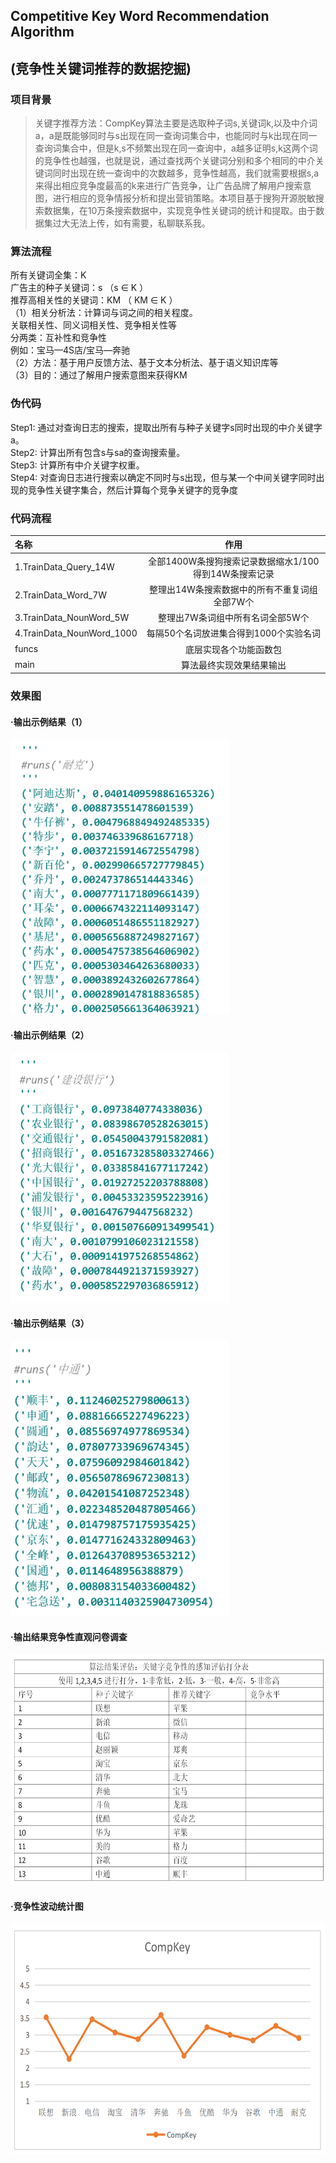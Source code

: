 ## Competitive Key Word Recommendation Algorithm 
## (竞争性关键词推荐的数据挖掘)

### 项目背景
>  关键字推荐方法：CompKey算法主要是选取种子词s,关键词k,以及中介词a，a是既能够同时与s出现在同一查询词集合中，也能同时与k出现在同一查询词集合中，但是k,s不频繁出现在同一查询中，a越多证明s,k这两个词的竞争性也越强，也就是说，通过查找两个关键词分别和多个相同的中介关键词同时出现在统一查询中的次数越多，竞争性越高，我们就需要根据s,a来得出相应竞争度最高的k来进行广告竞争，让广告品牌了解用户搜索意图，进行相应的竞争情报分析和提出营销策略。本项目基于搜狗开源脱敏搜索数据集，在10万条搜索数据中，实现竞争性关键词的统计和提取。由于数据集过大无法上传，如有需要，私聊联系我。

### 算法流程
所有关键词全集：K<br>
广告主的种子关键词：s （s ∈ K ）<br>
推荐高相关性的关键词：KM （ KM ∈ K ）<br>
（1）相关分析法：计算词与词之间的相关程度。<br>
关联相关性、同义词相关性、竞争相关性等<br>
分两类：互补性和竞争性<br>
例如：宝马—4S店/宝马—奔驰<br>
（2）方法：基于用户反馈方法、基于文本分析法、基于语义知识库等<br>
（3）目的：通过了解用户搜索意图来获得KM <br>

### 伪代码
Step1: 通过对查询日志的搜索，提取出所有与种子关键字s同时出现的中介关键字a。<br>
Step2: 计算出所有包含s与sa的查询搜索量。<br>
Step3: 计算所有中介关键字权重。<br>
Step4: 对查询日志进行搜索以确定不同时与s出现，但与某一个中间关键字同时出现的竞争性关键字集合，然后计算每个竞争关键字的竞争度

  
### 代码流程
|名称|作用|
|:-------------|:-------------:|
|1.TrainData_Query_14W|全部1400W条搜狗搜索记录数据缩水1/100得到14W条搜索记录|
|2.TrainData_Word_7W|整理出14W条搜索数据中的所有不重复词组全部7W个|
|3.TrainData_NounWord_5W|整理出7W条词组中所有名词全部5W个|
|4.TrainData_NounWord_1000|每隔50个名词放进集合得到1000个实验名词|
|funcs|底层实现各个功能函数包|
|main|算法最终实现效果结果输出|

### 效果图
#### ·输出示例结果（1）
<img width="350" height="440" src="./images/result1.png"/>

#### ·输出示例结果（2）
<img width="350" height="400" src="./images/result2.png"/>

#### ·输出示例结果（3）
<img width="350" height="440" src="./images/result3.png"/>

#### ·输出结果竞争性直观问卷调查
<img width="600" height="370" src="./images/ask.png"/>

#### ·竞争性波动统计图
<img width="600" height="370" src="./images/statistics.png"/>

